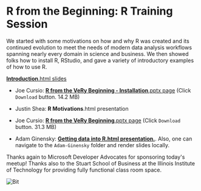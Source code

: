 # R from the Beginning: R Training Session

We started with some motivations on how and why R was created and its continued evolution to meet the needs of modern data analysis workflows spanning nearly every domain in science and business. We then showed folks how to install R, RStudio, and gave a variety of introductory examples of how to use R.

[**Introduction**.html slides](https://htmlpreview.github.io/?https://github.com/Chicago-R-User-Group/2018-n4-R-from-the-Beginning/blob/master/intro-slides.html#1)

- Joe Cursio: [**R from the VeRy Beginning - Installation**.pptx page](https://github.com/Chicago-R-User-Group/2018-n4-R-from-the-Beginning/blob/master/Joe-Cursio/R-from-the-VeRy-Beginning--Installation.pptx) (Click `Download` button. 14.2 MB)

- Justin Shea: **R Motivations**.html presentation

- Joe Cursio: [**R from the VeRy Beginning**.pptx page](https://github.com/Chicago-R-User-Group/2018-n4-R-from-the-Beginning/blob/master/Joe-Cursio/R-from-the-VeRy-Beginning--Introduction.pptx) (Click `Download` button. 31.3 MB)

- Adam Ginensky: [**Getting data into R.html presentation.**](https://htmlpreview.github.io/?https://github.com/Chicago-R-User-Group/2018-n4-R-from-the-Beginning/blob/master/Adam-Ginensky/Data_Into_R_ap14.html). Also, one can navigate to the `Adam-Ginensky` folder and render slides locally.

Thanks again to Microsoft Developer Advocates for sponsoring today's meetup! Thanks also to the Stuart School of Business at the Illinois Institute of Technology for providing fully functional class room space.

![Bit](https://github.com/Chicago-R-User-Group/2018-n4-R-from-the-Beginning/blob/master/images/BitDevAdvocate.png=x100)

